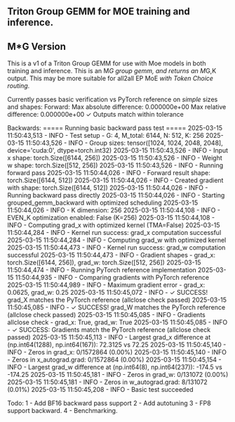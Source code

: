## Triton Group GEMM for MOE training and inference.
## M*G Version
This is a v1 of a Triton Group GEMM for use with Moe models in both training and inference.
This is an M*G group gemm, and returns an M*G,K output.  This may be more suitable for all2all EP MoE *with Token Choice routing*.

Currently passes basic verification vs PyTorch reference on *simple* sizes and shapes:
Forward: 
Max absolute difference: 0.000000e+00
Max relative difference: 0.000000e+00
✓ Outputs match within tolerance

Backwards: 
===== Running basic backward pass test =====
2025-03-15 11:50:43,513 - INFO - Test setup - G: 4, M_total: 6144, N: 512, K: 256
2025-03-15 11:50:43,526 - INFO - Group sizes: tensor([1024, 1024, 2048, 2048], device='cuda:0', dtype=torch.int32)
2025-03-15 11:50:43,526 - INFO - Input x shape: torch.Size([6144, 256])
2025-03-15 11:50:43,526 - INFO - Weight w shape: torch.Size([512, 256])
2025-03-15 11:50:43,526 - INFO - Running forward pass
2025-03-15 11:50:44,026 - INFO - Forward result shape: torch.Size([6144, 512])
2025-03-15 11:50:44,026 - INFO - Created gradient with shape: torch.Size([6144, 512])
2025-03-15 11:50:44,026 - INFO - Running backward pass directly
2025-03-15 11:50:44,026 - INFO - Starting grouped_gemm_backward with optimized scheduling
2025-03-15 11:50:44,026 - INFO - K dimension: 256
2025-03-15 11:50:44,108 - INFO - EVEN_K optimization enabled: False (K=256)
2025-03-15 11:50:44,108 - INFO - Computing grad_x with optimized kernel (TMA=False)
2025-03-15 11:50:44,284 - INFO - Kernel run success: grad_x computation successful
2025-03-15 11:50:44,284 - INFO - Computing grad_w with optimized kernel
2025-03-15 11:50:44,473 - INFO - Kernel run success: grad_w computation successful
2025-03-15 11:50:44,473 - INFO - Gradient shapes - grad_x: torch.Size([6144, 256]), grad_w: torch.Size([512, 256])
2025-03-15 11:50:44,474 - INFO - Running PyTorch reference implementation
2025-03-15 11:50:44,935 - INFO - Comparing gradients with PyTorch reference
2025-03-15 11:50:44,989 - INFO - Maximum gradient error - grad_x: 0.0625, grad_w: 0.25
2025-03-15 11:50:45,072 - INFO - ✓ SUCCESS! grad_X matches the PyTorch reference (allclose check passed)
2025-03-15 11:50:45,085 - INFO - ✓ SUCCESS! grad_W matches the PyTorch reference (allclose check passed)
2025-03-15 11:50:45,085 - INFO - Gradients allclose check - grad_x: True, grad_w: True
2025-03-15 11:50:45,085 - INFO - ✓ SUCCESS: Gradients match the PyTorch reference (allclose check passed)
2025-03-15 11:50:45,113 - INFO - Largest grad_x difference at (np.int64(1288), np.int64(167)): 72.3125 vs 72.25
2025-03-15 11:50:45,140 - INFO - Zeros in grad_x: 0/1572864 (0.00%)
2025-03-15 11:50:45,140 - INFO - Zeros in x_autograd.grad: 0/1572864 (0.00%)
2025-03-15 11:50:45,154 - INFO - Largest grad_w difference at (np.int64(8), np.int64(237)): -174.5 vs -174.25
2025-03-15 11:50:45,181 - INFO - Zeros in grad_w: 0/131072 (0.00%)
2025-03-15 11:50:45,181 - INFO - Zeros in w_autograd.grad: 8/131072 (0.01%)
2025-03-15 11:50:45,208 - INFO - Basic test succeeded

Todo:
1 - Add BF16 backward pass support
2 - Add autotuning
3 - FP8 support backward.
4 - Benchmarking.
